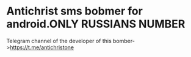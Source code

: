 # Antichrist sms bobmer for android.ONLY RUSSIANS NUMBER 
Telegram channel of the developer of this bomber->https://t.me/antichristone
